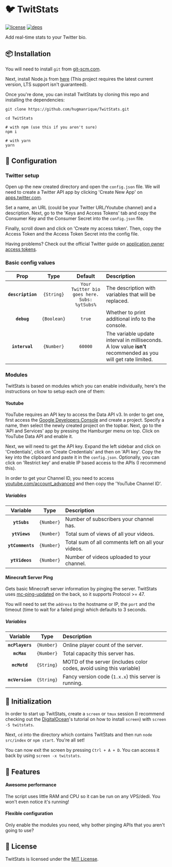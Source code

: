 # 🐦 TwitStats
[![license][license]][LICENSE]
[![deps][deps]][deps-url]

Add real-time stats to your Twitter bio.

## 📦 Installation

You will need to install `git` from [git-scm.com](https://git-scm.com/downloads).

Next, install Node.js from [here](https://nodejs.org/en/download/current/) (This project requires the latest current version, LTS support isn't guaranteed).

Once you're done, you can install TwitStats by cloning this repo and installing the dependencies:

```
git clone https://github.com/hugmanrique/TwitStats.git

cd TwitStats

# with npm (use this if you aren't sure)
npm i

# with yarn
yarn
```

## 📐 Configuration

### Twitter setup

Open up the new created directory and open the `config.json` file. We will need to create a Twitter API app by clicking 'Create New App' on [apps.twitter.com](https://apps.twitter.com/).

Set a name, an URL (could be your Twitter URL/Youtube channel) and a description. Next, go to the 'Keys and Access Tokens' tab and copy the Consumer Key and the Consumer Secret into the `config.json` file.

Finally, scroll down and click on 'Create my access token'. Then, copy the Access Token and the Access Token Secret into the config file.

Having problems? Check out the official Twitter guide on [application owner access tokens](https://dev.twitter.com/oauth/overview/application-owner-access-tokens).

### Basic config values

| Prop              | Type        | Default                                      | Description                                                                                                   |
| :---------------: | :---------: | :------------------------------------------: | :------------------------------------------------------------------------------------------------------------ |
| **`description`** | `{String}`  | `Your Twitter bio goes here. Subs: %ytSubs%` | The description with variables that will be replaced.                                                         |
| **`debug`**       | `{Boolean}` | `true`                                       | Whether to print additional info to the console.                                                              |
| **`interval`**    | `{Number}`  | `60000`                                      | The variable update interval in milliseconds. A low value **isn't** recommended as you will get rate limited. |

### Modules

TwitStats is based on modules which you can enable individually, here's the instructions on how to setup each one of them:

#### Youtube

YouTube requires an API key to access the Data API v3. In order to get one, first access the [Google Developers Console](https://console.developers.google.com/projectcreate?) and create a project. Specify a name, then select the newly created project on the topbar. Next, go to the 'API and Services' app by pressing the Hamburger menu on top. Click on YouTube Data API and enable it.

Next, we will need to get the API key. Expand the left sidebar and click on 'Credentials', click on 'Create Credentials' and then on 'API key'. Copy the key into the clipboard and paste it in the `config.json`. Optionally, you can click on 'Restrict key' and enable IP based access to the APIs (I recommend this).

In order to get your Channel ID, you need to access [youtube.com/account_advanced](https://www.youtube.com/account_advanced) and then copy the 'YouTube Channel ID'.

##### Variables

| Variable         | Type       | Description                                        |
| :--------------: | :--------: | :------------------------------------------------- |
| **`ytSubs`**     | `{Number}` | Number of subscribers your channel has.            |
| **`ytViews`**    | `{Number}` | Total sum of views of all your videos.             |
| **`ytComments`** | `{Number}` | Total sum of all comments left on all your videos. |
| **`ytVideos`**   | `{Number}` | Number of videos uploaded to your channel.         |

#### Minecraft Server Ping

Gets basic Minecraft server information by pinging the server. TwitStats uses [mc-ping-updated](https://www.npmjs.com/package/mc-ping-updated) on the back, so it supports Protocol >= 47.

You will need to set the `address` to the hostname or IP, the `port` and the timeout (time to wait for a failed ping) which defaults to 3 seconds.

##### Variables

| Variable        | Type       | Description                                                          |
| :-------------: | :--------: | :------------------------------------------------------------------- |
| **`mcPlayers`** | `{Number}` | Online player count of the server.                                   |
| **`mcMax`**     | `{Number}` | Total capacity this server has.                                      |
| **`mcMotd`**    | `{String}` | MOTD of the server (includes color codes, avoid using this variable) |
| **`mcVersion`** | `{String}` | Fancy version code (`1.x.x`) this server is running.                 |

## 🏓 Initialization

In order to start up TwitStats, create a `screen` or `tmux` session (I recommend checking out the [DigitalOcean](https://www.digitalocean.com/community/tutorials/how-to-install-and-use-screen-on-an-ubuntu-cloud-server)'s tutorial on how to install `screen`) with `screen -S twitstats`.

Next, `cd` into the directory which contains TwitStats and then run `node src/index` or `npm start`. You're all set!

You can now exit the screen by pressing `Ctrl + A + D`. You can access it back by using `screen -x twitstats`.

## 💯 Features

#### Awesome performance
The script uses little RAM and CPU so it can be run on any VPS/dedi. You won't even notice it's running!

#### Flexible configuration
Only enable the modules you need, why bother pinging APIs that you aren't going to use?

## 📖 License

TwitStats is licensed under the [MIT License](LICENSE).


[deps]: https://david-dm.org/hugmanrique/TwitStats.svg
[deps-url]: https://david-dm.org/hugmanrique/TwitStats
[license]: https://img.shields.io/github/license/hugmanrique/TwitStats.svg